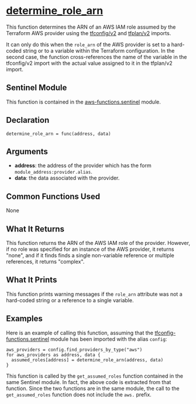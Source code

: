 # [determine_role_arn](../aws-functions.sentinel#L25)
This function determines the ARN of an AWS IAM role assumed by the Terraform AWS provider using the [tfconfig/v2](https://www.terraform.io/docs/cloud/sentinel/import/tfconfig-v2.html) and [tfplan/v2](https://www.terraform.io/docs/cloud/sentinel/import/tfplan-v2.html) imports.

It can only do this when the `role_arn` of the AWS provider is set to a hard-coded string or to a variable within the Terraform configuration. In the second case, the function cross-references the name of the variable in the tfconfig/v2 import with the actual value assigned to it in the tfplan/v2 import.

## Sentinel Module
This function is contained in the [aws-functions.sentinel](../aws-functions.sentinel) module.

## Declaration
`determine_role_arn = func(address, data)`

## Arguments
* **address**: the address of the provider which has the form `module_address:provider.alias`.
* **data**: the data associated with the provider.

## Common Functions Used
None

## What It Returns
This function returns the ARN of the AWS IAM role of the provider. However, if no role was specified for an instance of the AWS provider, it returns "none", and if it finds finds a single non-variable reference or multiple references, it returns "complex".

## What It Prints
This function prints warning messages if the `role_arn` attribute was not a hard-coded string or a reference to a single variable.

## Examples
Here is an example of calling this function, assuming that the [tfconfig-functions.sentinel](../../../common-functions/tfconfig-functions/tfconfig-functions.sentinel) module has been imported with the alias `config`:
```
aws_providers = config.find_providers_by_type("aws")
for aws_providers as address, data {
  assumed_roles[address] = determine_role_arn(address, data)
}
```

This function is called by the `get_assumed_roles` function contained in the same Sentinel module. In fact, the above code is extracted from that function. Since the two functions are in the same module, the call to the `get_assumed_roles` function does not include the `aws.` prefix.
